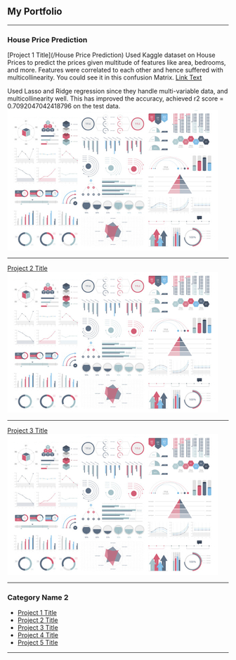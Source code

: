 ## My Portfolio

---

### House Price Prediction

[Project 1 Title](/House Price Prediction)
Used Kaggle dataset on House Prices to predict the prices given multitude of features  like area, bedrooms, and more.
Features were correlated to each other and hence suffered with multicollinearity. You could see it in this confusion Matrix.
[Link Text](https://www.kaggle.com/code/kartikpradyumna92/housing-price-prediction?cellIds=19&kernelSessionId=170705594)

Used Lasso and Ridge regression since they handle multi-variable data, and multicollinearity well.
This has improved the accuracy, achieved r2 score = 0.7092047042418796 on the test data.
<img src="images/dummy_thumbnail.jpg?raw=true"/>

---
[Project 2 Title](/pdf/sample_presentation.pdf)
<img src="images/dummy_thumbnail.jpg?raw=true"/>

---
[Project 3 Title](http://example.com/)
<img src="images/dummy_thumbnail.jpg?raw=true"/>

---

### Category Name 2

- [Project 1 Title](http://example.com/)
- [Project 2 Title](http://example.com/)
- [Project 3 Title](http://example.com/)
- [Project 4 Title](http://example.com/)
- [Project 5 Title](http://example.com/)

---




